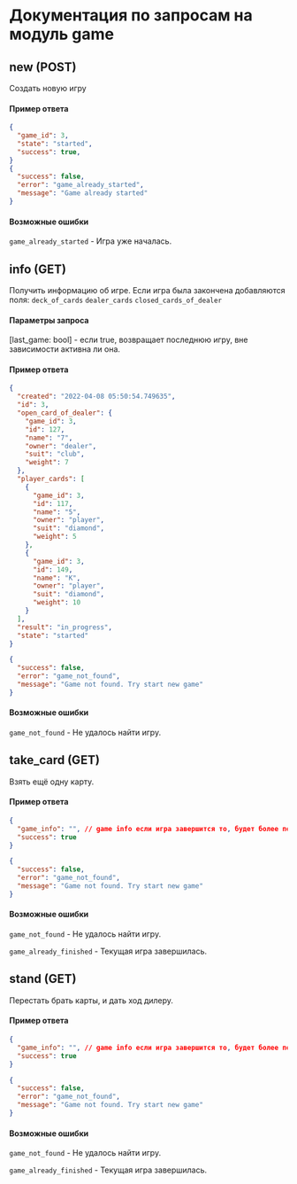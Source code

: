 # Документация по запросам на модуль game #

## new (POST) ##

Создать новую игру

#### Пример ответа ####

```json lines
{
  "game_id": 3,
  "state": "started",
  "success": true,
}
{
  "success": false,
  "error": "game_already_started",
  "message": "Game already started"
}
```

#### Возможные ошибки ####

`game_already_started` - Игра уже началась.

## info (GET) ##

Получить информацию об игре. Если игра была закончена добавляются поля:
`deck_of_cards`
`dealer_cards`
`closed_cards_of_dealer`

#### Параметры запроса ####

[last_game: bool] - если true, возвращает последнюю игру, вне зависимости активна ли она.

#### Пример ответа ####

```json lines
{
  "created": "2022-04-08 05:50:54.749635",
  "id": 3,
  "open_card_of_dealer": {
    "game_id": 3,
    "id": 127,
    "name": "7",
    "owner": "dealer",
    "suit": "club",
    "weight": 7
  },
  "player_cards": [
    {
      "game_id": 3,
      "id": 117,
      "name": "5",
      "owner": "player",
      "suit": "diamond",
      "weight": 5
    },
    {
      "game_id": 3,
      "id": 149,
      "name": "K",
      "owner": "player",
      "suit": "diamond",
      "weight": 10
    }
  ],
  "result": "in_progress",
  "state": "started"
}

{
  "success": false,
  "error": "game_not_found",
  "message": "Game not found. Try start new game"
}
```

#### Возможные ошибки ####

`game_not_found` - Не удалось найти игру.

## take_card (GET) ##

Взять ещё одну карту.

#### Пример ответа ####

```json lines
{
  "game_info": "", // game info если игра завершится то, будет более подробное описание
  "success": true
}

{
  "success": false,
  "error": "game_not_found",
  "message": "Game not found. Try start new game"
}
```

#### Возможные ошибки ####
`game_not_found` - Не удалось найти игру.

`game_already_finished` - Текущая игра завершилась.

## stand (GET) ##

Перестать брать карты, и дать ход дилеру.

#### Пример ответа ####

```json lines
{
  "game_info": "", // game info если игра завершится то, будет более подробное описание
  "success": true
}

{
  "success": false,
  "error": "game_not_found",
  "message": "Game not found. Try start new game"
}
```

#### Возможные ошибки ####
`game_not_found` - Не удалось найти игру.

`game_already_finished` - Текущая игра завершилась.
